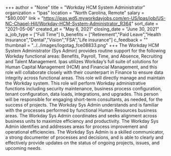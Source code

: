 +++
author = "None"
title = "Workday HCM System Administrator"
organization = "Ipas"
location = "North Carolina, Remote"
salary = "$80,000"
link = "https://ipas.wd5.myworkdayjobs.com/en-US/Ipas/job/US-NC-Chapel-Hill/Workday-HCM-System-Administrator_R364"
sort_date = "2021-05-06"
created_at = "May 6, 2021"
closing_date = "June 30, 2021"
a_job_type = ["Full Time"]
b_benefits = ["Retirement","Paid Leave","Health Insurance","Dental","Vision","FSA","Life insurance"]
c_feedback = ""
thumbnail = "../../images/logotag_fce08833.png"
+++
The Workday HCM System Administrator (Sys Admin) provides routine support for the following Workday functional areas: Benefits, Payroll, Time, and Absence, Recruiting and Talent Management. Ipas utilizes Workday’s full suite of solutions for Human Capital Management (HCM) and Financial Management, and this role will collaborate closely with their counterpart in Finance to ensure data integrity across functional areas.
This role will directly manage and maintain the Workday system. This role will perform Workday administrative functions including security maintenance, business process configuration, tenant configuration, data loads, integrations, and upgrades. This person will be responsible for engaging short-term consultants, as needed, for the success of projects. 
The Workday Sys Admin understands and is familiar with the processes performed by functional Human Resources business areas. The Workday Sys Admin coordinates and seeks alignment across business units to maximize efficiency and productivity. The Workday Sys Admin identifies and addresses areas for process improvement and operational efficiencies. 
The Workday Sys Admin is a skilled communicator, a strong documenter of processes and decisions, and is able to clearly and effectively provide updates on the status of ongoing projects, issues, and upcoming needs.